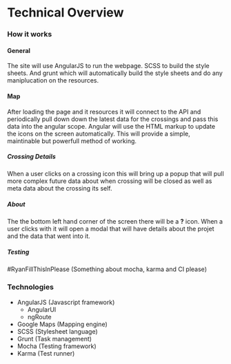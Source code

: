 # Technical Overview

### How it works
#### General
The site will use AngularJS to run the webpage. SCSS to build the style sheets. And grunt which will automatically build the style sheets and do any maniplucation on the resources.

#### Map
After loading the page and it resources it will connect to the API and periodically pull down down the latest data for the crossings and pass this data into the angular scope. Angular will use the HTML markup to update the icons on the screen automatically. This will provide a simple, maintinable but powerfull method of working.

##### Crossing Details
When a user clicks on a crossing icon this will bring up a popup that will pull more complex future data about when crossing will be closed as well as meta data about the crossing its self.

##### About
The the bottom left hand corner of the screen there will be a **?** icon. When a user clicks with it will open a modal that will have details about the projet and the data that went into it.

##### Testing
\#RyanFillThisInPlease (Something about mocha, karma and CI please)

### Technologies
- AngularJS (Javascript framework)
	- AngularUI
	- ngRoute
- Google Maps (Mapping engine)
- SCSS (Stylesheet language)
- Grunt (Task management)
- Mocha (Testing framework)
- Karma (Test runner)